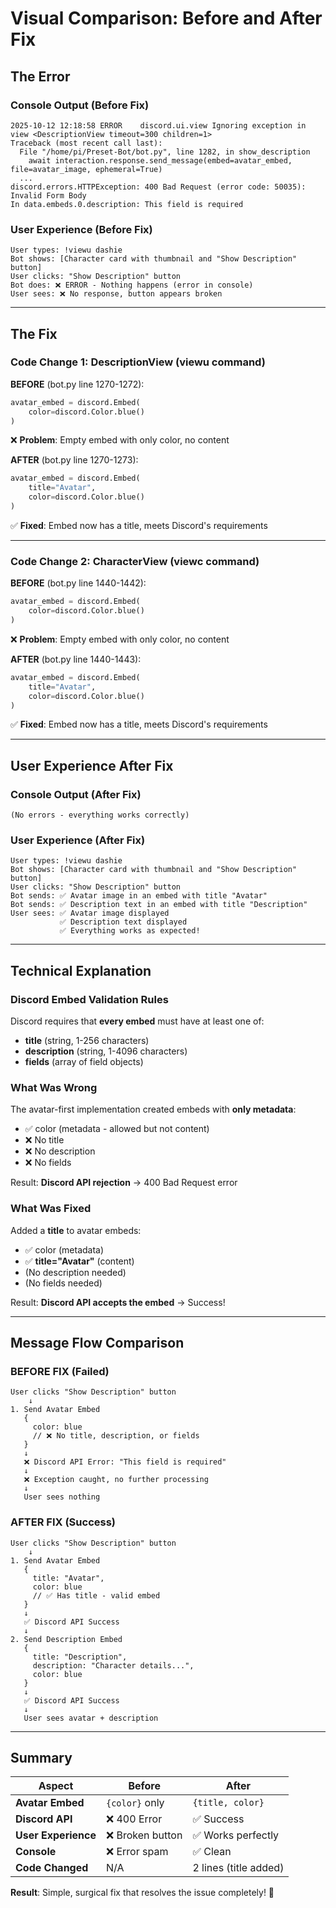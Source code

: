 # Visual Comparison: Before and After Fix

## The Error

### Console Output (Before Fix)
```
2025-10-12 12:18:58 ERROR    discord.ui.view Ignoring exception in view <DescriptionView timeout=300 children=1>
Traceback (most recent call last):
  File "/home/pi/Preset-Bot/bot.py", line 1282, in show_description
    await interaction.response.send_message(embed=avatar_embed, file=avatar_image, ephemeral=True)
  ...
discord.errors.HTTPException: 400 Bad Request (error code: 50035): Invalid Form Body
In data.embeds.0.description: This field is required
```

### User Experience (Before Fix)
```
User types: !viewu dashie
Bot shows: [Character card with thumbnail and "Show Description" button]
User clicks: "Show Description" button
Bot does: ❌ ERROR - Nothing happens (error in console)
User sees: ❌ No response, button appears broken
```

---

## The Fix

### Code Change 1: DescriptionView (viewu command)

**BEFORE** (bot.py line 1270-1272):
```python
avatar_embed = discord.Embed(
    color=discord.Color.blue()
)
```
❌ **Problem**: Empty embed with only color, no content

**AFTER** (bot.py line 1270-1273):
```python
avatar_embed = discord.Embed(
    title="Avatar",
    color=discord.Color.blue()
)
```
✅ **Fixed**: Embed now has a title, meets Discord's requirements

---

### Code Change 2: CharacterView (viewc command)

**BEFORE** (bot.py line 1440-1442):
```python
avatar_embed = discord.Embed(
    color=discord.Color.blue()
)
```
❌ **Problem**: Empty embed with only color, no content

**AFTER** (bot.py line 1440-1443):
```python
avatar_embed = discord.Embed(
    title="Avatar",
    color=discord.Color.blue()
)
```
✅ **Fixed**: Embed now has a title, meets Discord's requirements

---

## User Experience After Fix

### Console Output (After Fix)
```
(No errors - everything works correctly)
```

### User Experience (After Fix)
```
User types: !viewu dashie
Bot shows: [Character card with thumbnail and "Show Description" button]
User clicks: "Show Description" button
Bot sends: ✅ Avatar image in an embed with title "Avatar"
Bot sends: ✅ Description text in an embed with title "Description"
User sees: ✅ Avatar image displayed
           ✅ Description text displayed
           ✅ Everything works as expected!
```

---

## Technical Explanation

### Discord Embed Validation Rules
Discord requires that **every embed** must have at least one of:
- **title** (string, 1-256 characters)
- **description** (string, 1-4096 characters)
- **fields** (array of field objects)

### What Was Wrong
The avatar-first implementation created embeds with **only metadata**:
- ✅ color (metadata - allowed but not content)
- ❌ No title
- ❌ No description
- ❌ No fields

Result: **Discord API rejection** → 400 Bad Request error

### What Was Fixed
Added a **title** to avatar embeds:
- ✅ color (metadata)
- ✅ **title="Avatar"** (content)
- (No description needed)
- (No fields needed)

Result: **Discord API accepts the embed** → Success!

---

## Message Flow Comparison

### BEFORE FIX (Failed)
```
User clicks "Show Description" button
    ↓
1. Send Avatar Embed
   {
     color: blue
     // ❌ No title, description, or fields
   }
   ↓
   ❌ Discord API Error: "This field is required"
   ↓
   ❌ Exception caught, no further processing
   ↓
   User sees nothing
```

### AFTER FIX (Success)
```
User clicks "Show Description" button
    ↓
1. Send Avatar Embed
   {
     title: "Avatar",
     color: blue
     // ✅ Has title - valid embed
   }
   ↓
   ✅ Discord API Success
   ↓
2. Send Description Embed
   {
     title: "Description",
     description: "Character details...",
     color: blue
   }
   ↓
   ✅ Discord API Success
   ↓
   User sees avatar + description
```

---

## Summary

| Aspect | Before | After |
|--------|--------|-------|
| **Avatar Embed** | `{color}` only | `{title, color}` |
| **Discord API** | ❌ 400 Error | ✅ Success |
| **User Experience** | ❌ Broken button | ✅ Works perfectly |
| **Console** | ❌ Error spam | ✅ Clean |
| **Code Changed** | N/A | 2 lines (title added) |

**Result**: Simple, surgical fix that resolves the issue completely! 🎉
